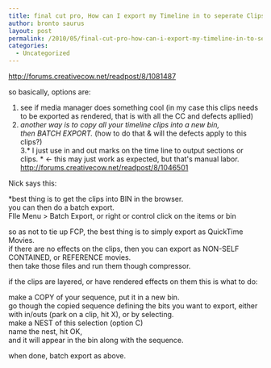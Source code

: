 ```yaml
---
title: final cut pro, How can I export my Timeline in to seperate Clips?
author: bronto saurus
layout: post
permalink: /2010/05/final-cut-pro-how-can-i-export-my-timeline-in-to-seperate-clips/
categories:
  - Uncategorized
---
```

<http://forums.creativecow.net/readpost/8/1081487>

so basically, options are:  
1. see if media manager does something cool (in my case this clips needs to be exported as rendered, that is with all the CC and defects apllied)  
2. *another way is to copy all your timeline clips into a new bin,  
then BATCH EXPORT.* (how to do that & will the defects apply to this clips?)  
3.* I just use in and out marks on the time line to output sections or clips. * <- this may just work as expected, but that's manual labor.  
<http://forums.creativecow.net/readpost/8/1046501>

Nick says this:

*best thing is to get the clips into BIN in the browser.  
you can then do a batch export.  
FIle Menu > Batch Export, or right or control click on the items or bin </p> 

so as not to tie up FCP, the best thing is to simply export as QuickTime Movies.  
if there are no effects on the clips, then you can export as NON-SELF CONTAINED, or REFERENCE movies.  
then take those files and run them though compressor. 

if the clips are layered, or have rendered effects on them this is what to do: 

make a COPY of your sequence, put it in a new bin.  
go though the copied sequence defining the bits you want to export, either with in/outs (park on a clip, hit X), or by selecting.  
make a NEST of this selection (option C)  
name the nest, hit OK,  
and it will appear in the bin along with the sequence. 

when done, batch export as above. </em>